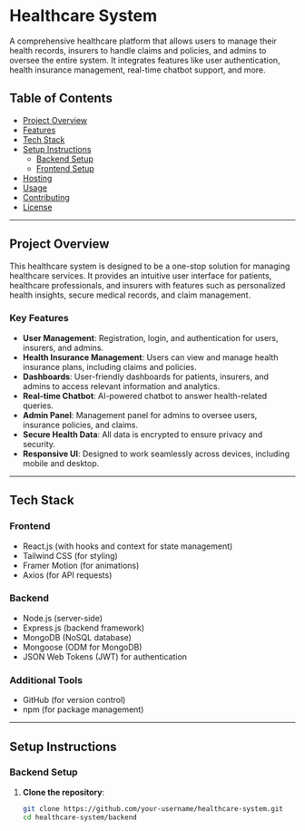 # Healthcare System

A comprehensive healthcare platform that allows users to manage their health records, insurers to handle claims and policies, and admins to oversee the entire system. It integrates features like user authentication, health insurance management, real-time chatbot support, and more.

## Table of Contents

- [Project Overview](#project-overview)
- [Features](#features)
- [Tech Stack](#tech-stack)
- [Setup Instructions](#setup-instructions)
  - [Backend Setup](#backend-setup)
  - [Frontend Setup](#frontend-setup)
- [Hosting](#hosting)
- [Usage](#usage)
- [Contributing](#contributing)
- [License](#license)

---

## Project Overview

This healthcare system is designed to be a one-stop solution for managing healthcare services. It provides an intuitive user interface for patients, healthcare professionals, and insurers with features such as personalized health insights, secure medical records, and claim management.

### Key Features

- **User Management**: Registration, login, and authentication for users, insurers, and admins.
- **Health Insurance Management**: Users can view and manage health insurance plans, including claims and policies.
- **Dashboards**: User-friendly dashboards for patients, insurers, and admins to access relevant information and analytics.
- **Real-time Chatbot**: AI-powered chatbot to answer health-related queries.
- **Admin Panel**: Management panel for admins to oversee users, insurance policies, and claims.
- **Secure Health Data**: All data is encrypted to ensure privacy and security.
- **Responsive UI**: Designed to work seamlessly across devices, including mobile and desktop.

---

## Tech Stack

### **Frontend**
- React.js (with hooks and context for state management)
- Tailwind CSS (for styling)
- Framer Motion (for animations)
- Axios (for API requests)

### **Backend**
- Node.js (server-side)
- Express.js (backend framework)
- MongoDB (NoSQL database)
- Mongoose (ODM for MongoDB)
- JSON Web Tokens (JWT) for authentication

### **Additional Tools**
- GitHub (for version control)
- npm (for package management)

---

## Setup Instructions

### Backend Setup

1. **Clone the repository**:
   ```bash
   git clone https://github.com/your-username/healthcare-system.git
   cd healthcare-system/backend
